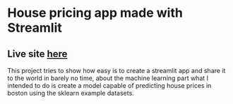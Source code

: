 # House pricing app made with Streamlit

## Live site [here](https://housing-prices-boston-app.herokuapp.com/)

This project tries to show how easy is to create a streamlit app and share it to the world in barely no time, about the machine learning part
what I intended to do is create a model capable of predicting house prices in boston using the sklearn example datasets. 
